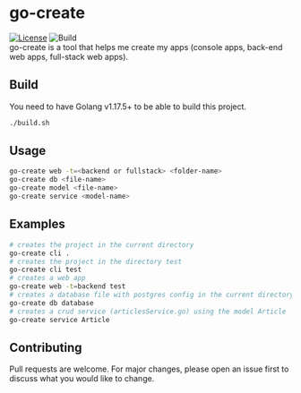 # go-create

[![License](https://img.shields.io/badge/license-MIT-blue.svg)](https://choosealicense.com/licenses/mit/)
![Build](https://img.shields.io/badge/build-passed-green)
<br>
go-create is a tool that helps me create my apps (console apps, back-end web apps, full-stack web apps).

## Build

You need to have Golang v1.17.5+ to be able to build this project.<br>

```bash
./build.sh
```

## Usage

```bash
go-create web -t=<backend or fullstack> <folder-name>
go-create db <file-name>
go-create model <file-name>
go-create service <model-name>
```

## Examples

```bash
# creates the project in the current directory
go-create cli .
# creates the project in the directory test
go-create cli test
# creates a web app
go-create web -t=backend test
# creates a database file with postgres config in the current directory
go-create db database
# creates a crud service (articlesService.go) using the model Article
go-create service Article
```

## Contributing

Pull requests are welcome. For major changes, please open an issue first to discuss what you would like to change.
